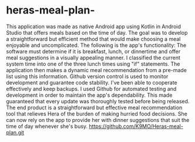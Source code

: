 # heras-meal-plan-
This application was made as native Android app using Kotlin in Android Studio that offers meals based on the time of day. The goal was to develop a straightforward but efficient method that would make choosing a meal enjoyable and uncomplicated. The following is the app's functionality: The software must determine if it is breakfast, lunch, or dinnertime and offer meal suggestions in a visually appealing manner. I classified the current system time into one of the three lunch times using "if" statements. The application then makes a dynamic meal recommendation from a pre-made list using this information. Github version control is used to monitor development and guarantee code stability. I've been able to cooperate effectively and keep backups. I used Github for automated testing and development in order to maintain the app's dependability. This made guaranteed that every update was thoroughly tested before being released. The end product is a straightforward but effective meal recommendation tool that relieves Hera of the burden of making hurried food decisions. She can now rely on the app to provide her with dinner suggestions that suit the time of day whenever she's busy.
https://github.com/K9MO/Heras-meal-plan.git
